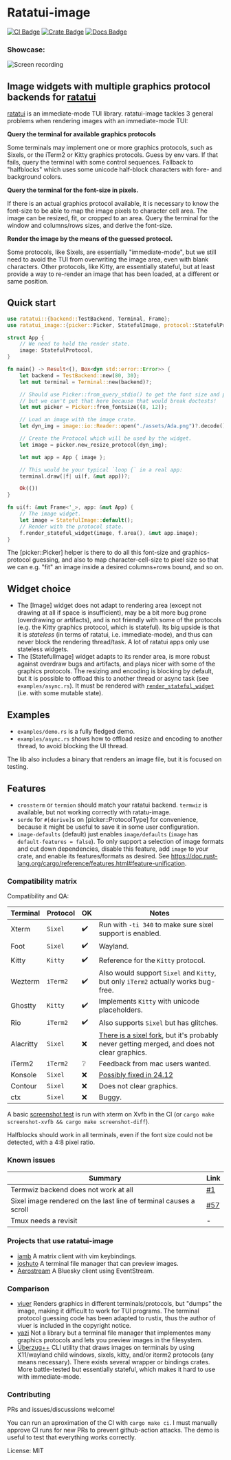 # Ratatui-image

[![CI Badge]][CI]
[![Crate Badge]][Crate]
[![Docs Badge]][Docs]

[CI Badge]: https://img.shields.io/github/actions/workflow/status/benjajaja/ratatui-image/ci.yaml?style=flat-square&logo=github
[CI]: https://github.com/benjajaja/ratatui-image/actions?query=workflow%3A
[Crate Badge]: https://img.shields.io/crates/v/ratatui-image?logo=rust&style=flat-square
[Crate]: https://crates.io/crates/ratatui-image
[Docs Badge]: https://img.shields.io/docsrs/ratatui-image?logo=rust&style=flat-square
[Docs]: https://docs.rs/ratatui-image/latest/ratatui_image/index.html

### Showcase:

![Screen recording](./assets/showcase.gif)

## Image widgets with multiple graphics protocol backends for [ratatui]

[ratatui] is an immediate-mode TUI library.
ratatui-image tackles 3 general problems when rendering images with an immediate-mode TUI:

**Query the terminal for available graphics protocols**

Some terminals may implement one or more graphics protocols, such as Sixels, or the iTerm2 or
Kitty graphics protocols. Guess by env vars. If that fails, query the terminal with some
control sequences.
Fallback to "halfblocks" which uses some unicode half-block characters with fore- and
background colors.

**Query the terminal for the font-size in pixels.**

If there is an actual graphics protocol available, it is necessary to know the font-size to
be able to map the image pixels to character cell area. The image can be resized, fit, or
cropped to an area. Query the terminal for the window and columns/rows sizes, and derive the
font-size.

**Render the image by the means of the guessed protocol.**

Some protocols, like Sixels, are essentially "immediate-mode", but we still need to avoid the
TUI from overwriting the image area, even with blank characters.
Other protocols, like Kitty, are essentially stateful, but at least provide a way to re-render
an image that has been loaded, at a different or same position.

## Quick start
```rust
use ratatui::{backend::TestBackend, Terminal, Frame};
use ratatui_image::{picker::Picker, StatefulImage, protocol::StatefulProtocol};

struct App {
    // We need to hold the render state.
    image: StatefulProtocol,
}

fn main() -> Result<(), Box<dyn std::error::Error>> {
    let backend = TestBackend::new(80, 30);
    let mut terminal = Terminal::new(backend)?;

    // Should use Picker::from_query_stdio() to get the font size and protocol,
    // but we can't put that here because that would break doctests!
    let mut picker = Picker::from_fontsize((8, 12));

    // Load an image with the image crate.
    let dyn_img = image::io::Reader::open("./assets/Ada.png")?.decode()?;

    // Create the Protocol which will be used by the widget.
    let image = picker.new_resize_protocol(dyn_img);

    let mut app = App { image };

    // This would be your typical `loop {` in a real app:
    terminal.draw(|f| ui(f, &mut app))?;

    Ok(())
}

fn ui(f: &mut Frame<'_>, app: &mut App) {
    // The image widget.
    let image = StatefulImage::default();
    // Render with the protocol state.
    f.render_stateful_widget(image, f.area(), &mut app.image);
}
```

The [picker::Picker] helper is there to do all this font-size and graphics-protocol guessing,
and also to map character-cell-size to pixel size so that we can e.g. "fit" an image inside
a desired columns+rows bound, and so on.

## Widget choice
* The [Image] widget does not adapt to rendering area (except not drawing at all if space
  is insufficient), may be a bit more bug prone (overdrawing or artifacts), and is not friendly
  with some of the protocols (e.g. the Kitty graphics protocol, which is stateful). Its big
  upside is that it is _stateless_ (in terms of ratatui, i.e. immediate-mode), and thus can never
  block the rendering thread/task. A lot of ratatui apps only use stateless widgets.
* The [StatefulImage] widget adapts to its render area, is more robust against overdraw bugs and
  artifacts, and plays nicer with some of the graphics protocols.
  The resizing and encoding is blocking by default, but it is possible to offload this to another
  thread or async task (see `examples/async.rs`). It must be rendered with
  [`render_stateful_widget`] (i.e. with some mutable state).

## Examples

* `examples/demo.rs` is a fully fledged demo.
* `examples/async.rs` shows how to offload resize and encoding to another thread, to avoid
  blocking the UI thread.

The lib also includes a binary that renders an image file, but it is focused on testing.

## Features
* `crossterm` or `termion` should match your ratatui backend. `termwiz` is available, but not
  working correctly with ratatu-image.
* `serde` for `#[derive]`s on [picker::ProtocolType] for convenience, because it might be
  useful to save it in some user configuration.
* `image-defaults` (default) just enables `image/defaults` (`image` has `default-features =
false`). To only support a selection of image formats and cut down dependencies, disable this
  feature, add `image` to your crate, and enable its features/formats as desired. See
  https://doc.rust-lang.org/cargo/reference/features.html#feature-unification.

[ratatui]: https://github.com/ratatui-org/ratatui
[sixel]: https://en.wikipedia.org/wiki/Sixel
[`render_stateful_widget`]: https://docs.rs/ratatui/latest/ratatui/terminal/struct.Frame.html#method.render_stateful_widget

### Compatibility matrix

Compatibility and QA:

Terminal  | Protocol | OK | Notes
----------|----------|----|-------
Xterm     | `Sixel`  | ✔️  | Run with `-ti 340` to make sure sixel support is enabled.
Foot      | `Sixel`  | ✔️  | Wayland.
Kitty     | `Kitty`  | ✔️  | Reference for the `Kitty` protocol.
Wezterm   | `iTerm2` | ✔️  | Also would support `Sixel` and `Kitty`, but only `iTerm2` actually works bug-free.
Ghostty   | `Kitty`  | ✔️  | Implements `Kitty` with unicode placeholders.
Rio       | `iTerm2` | ✔️  | Also supports `Sixel` but has glitches.
Alacritty | `Sixel`  | ❌ | [There is a sixel fork](https://github.com/microo8/alacritty-sixel), but it's probably never getting merged, and does not clear graphics.
iTerm2    | `iTerm2` | ❔ | Feedback from mac users wanted.
Konsole   | `Sixel`  | ❌ | [Possibly fixed in 24.12](https://bugs.kde.org/show_bug.cgi?id=456354)
Contour   | `Sixel`  | ❌ | Does not clear graphics.
ctx       | `Sixel`  | ❌ | Buggy.

A basic [screenshot test](./assets/screenshot_xterm.png) is run with xterm on Xvfb in the CI (or `cargo make screenshot-xvfb && cargo make screenshot-diff`).

Halfblocks should work in all terminals, even if the font size could not be detected, with a 4:8 pixel ratio.

### Known issues
Summary | Link
---------|---------
Termwiz backend does not work at all | [#1](https://github.com/benjajaja/ratatui-image/issues/1)
Sixel image rendered on the last line of terminal causes a scroll | [#57](https://github.com/benjajaja/ratatui-image/issues/57)
Tmux needs a revisit | -


### Projects that use ratatui-image

* [iamb](https://github.com/ulyssa/iamb)
  A matrix client with vim keybindings.
* [joshuto](https://github.com/kamiyaa/joshuto)
  A terminal file manager that can preview images.
* [Aerostream](https://github.com/shigepon7/aerostream)
  A Bluesky client using EventStream.

### Comparison

* [viuer](https://crates.io/crates/viuer)
  Renders graphics in different terminals/protocols, but "dumps" the image, making it difficult to
  work for TUI programs.
  The terminal protocol guessing code has been adapted to rustix, thus the author of viuer is
  included in the copyright notice.
* [yazi](https://github.com/sxyazi/yazi)
  Not a library but a terminal file manager that implementes many graphics protocols and lets you
  preview images in the filesystem.
* [Überzug++](https://github.com/jstkdng/ueberzugpp)
  CLI utility that draws images on terminals by using X11/wayland child windows, sixels, kitty,
  and/or iterm2 protocols (any means necessary). There exists several wrapper or bindings crates.
  More battle-tested but essentially stateful, which makes it hard to use with immediate-mode.

### Contributing

PRs and issues/discussions welcome!

You can run an aproximation of the CI with `cargo make ci`. I must manually approve CI runs for new 
PRs to prevent github-action attacks. The demo is useful to test that everything works correctly.

License: MIT
